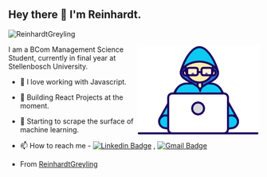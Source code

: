 <h2> Hey there 👋 I'm Reinhardt.</h2>

<p align="left"> <img src="https://komarev.com/ghpvc/?username=ReinhardtGreyling" alt="ReinhardtGreyling" /> </p>

<img align="right" src="https://github.com/ReinhardtGreyling/ReinhardtGreyling/blob/main/Developer.gif?raw=true"/>

I am a BCom Management Science Student, currently in final year at Stellenbosch University.

- 🌱 I love working with Javascript.
- 🤔 Building React Projects at the moment.
- 🧠 Starting to scrape the surface of machine learning.

- 📫 How to reach me - [![Linkedin Badge](https://img.shields.io/badge/-LinkedIn-blue?style=flat-square&logo=Linkedin&logoColor=white&link=https://www.linkedin.com/in/rubal-agrawal/)](https://www.linkedin.com/in/#######/) , [![Gmail Badge](https://img.shields.io/badge/-Gmail-c14438?style=flat-square&logo=Gmail&logoColor=white&link=mailto:reinhardt.greyling@gmail.com)](mailto:reinhardt.greyling@gmail.com)


* From [ReinhardtGreyling](https://github.com/ReinhardtGreyling)

